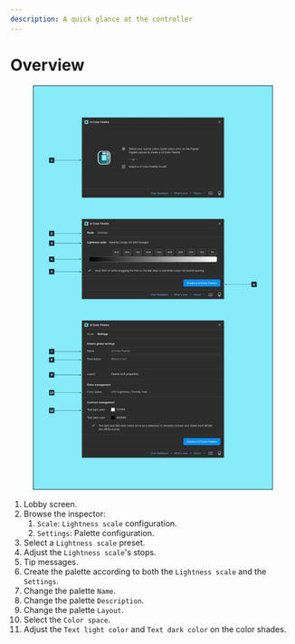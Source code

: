 ```yaml
---
description: A quick glance at the controller
---
```


# Overview

<figure><img src="../.gitbook/assets/create_palette-overview.png" alt=""><figcaption></figcaption></figure>

1. Lobby screen.
2. Browse the inspector:
   1. `Scale`: `Lightness scale` configuration.
   2. `Settings`: Palette configuration.
3. Select a `Lightness scale` preset.
4. Adjust the `Lightness scale`'s stops.
5. Tip messages.
6. Create the palette according to both the `Lightness scale` and the `Settings`.
7. Change the palette `Name`.
8. Change the palette `Description`.
9. Change the palette `Layout`.
10. Select the `Color space`.
11. Adjust the `Text light color` and `Text dark color` on the color shades.
